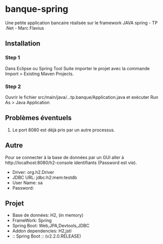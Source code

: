 # banque-spring
Une petite application bancaire réalisée sur le framework JAVA spring - TP .Net - Marc Flavius
## Installation
### Step 1
Dans Eclipse ou Spring Tool Suite
importer le projet avec la commande Import > Existing Maven Projects.
### Step 2
Ouvrir le fichier src/main/java/...tp.banque/Application.java
et exécuter Run As > Java Application

## Problèmes éventuels
1. Le port 8080 est déjà pris par un autre processus.

## Autre
Pour se connecter à la base de données par un GUI
aller à http://localhost:8080/h2-console
identifiants (Password est vie).
* Driver: org.h2.Driver
* JDBC URL: jdbc:h2:mem:testdb
* User Name: sa
* Password:

## Projet
* Base de données: H2, (in memory)
* FrameWork: Spring
* Spring Boot: Web,JPA,Devtools,JDBC
* Addon dependencies: H2,jstl
* :: Spring Boot :: (v2.2.0.RELEASE)
